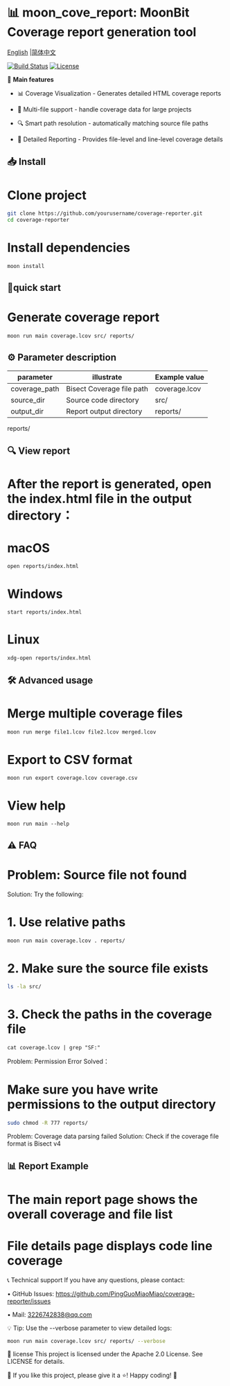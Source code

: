 # 📊 moon_cove_report: MoonBit Coverage report generation tool

[English](https://github.com/PingGuoMiaoMiao/moon_cove_report/blob/main/README.md) |[简体中文](https://github.com/PingGuoMiaoMiao/moon_cove_report/blob/main/README_zh_CN.md)

[![Build Status](https://img.shields.io/github/actions/workflow/status//PingGuoMiaoMiao/moon_cove_report/check.yaml)](https://github.com//PingGuoMiaoMiao/moon_cove_report/actions)
[![License](https://img.shields.io/github/license//PingGuoMiaoMiao/moon_cove_report)](LICENSE)



🚀 **Main features**

- 📊 ​​Coverage Visualization​​ - Generates detailed HTML coverage reports

- 📁 ​​Multi-file support​​ - handle coverage data for large projects

- 🔍 ​​Smart path resolution​​ - automatically matching source file paths

- 📝 ​​Detailed Reporting​​ - Provides file-level and line-level coverage details


## 📥 Install
# Clone project

```bash
git clone https://github.com/yourusername/coverage-reporter.git
cd coverage-reporter
```

# Install dependencies
```bash
moon install
```

## 🏃quick start
# Generate coverage report
```bash
moon run main coverage.lcov src/ reports/
```

## ⚙️ Parameter description
| parameter          | illustrate                 | Example value        |
|---------------|----------------------|--------------|
| coverage_path | Bisect Coverage file path | coverage.lcov |
| source_dir    | Source code directory           | src/         |
| output_dir    | Report output directory         | reports/     |

reports/

## 🔍 View report
# After the report is generated, open the index.html file in the output directory：

# macOS
```
open reports/index.html
```

# Windows
```
start reports/index.html
```

# Linux
```
xdg-open reports/index.html
```

## 🛠️ Advanced usage
# Merge multiple coverage files
```bash
moon run merge file1.lcov file2.lcov merged.lcov
```

# Export to CSV format
```
moon run export coverage.lcov coverage.csv
```

# View help
```
moon run main --help
```

## ⚠️ FAQ
# Problem: Source file not found
Solution: Try the following:

# 1. Use relative paths
```bash
moon run main coverage.lcov . reports/
```

# 2. Make sure the source file exists
```bash
ls -la src/
```

# 3. Check the paths in the coverage file
```
cat coverage.lcov | grep "SF:"
```
Problem: Permission Error
Solved：​​

# Make sure you have write permissions to the output directory
```bash
sudo chmod -R 777 reports/
```
Problem: Coverage data parsing failed
Solution: Check if the coverage file format is Bisect v4

## 📊 Report Example

# The main report page shows the overall coverage and file list


# File details page displays code line coverage

📞 Technical support
If you have any questions, please contact:

•
GitHub Issues: https://github.com/PingGuoMiaoMiao/coverage-reporter/issues

•
Mail: 3226742838@qq.com

💡 Tip: Use the --verbose parameter to view detailed logs:
```bash
moon run main coverage.lcov src/ reports/ --verbose
```
📜 license
This project is licensed under the Apache 2.0 License. See LICENSE for details.

👋 If you like this project, please give it a ⭐! Happy coding! 🚀